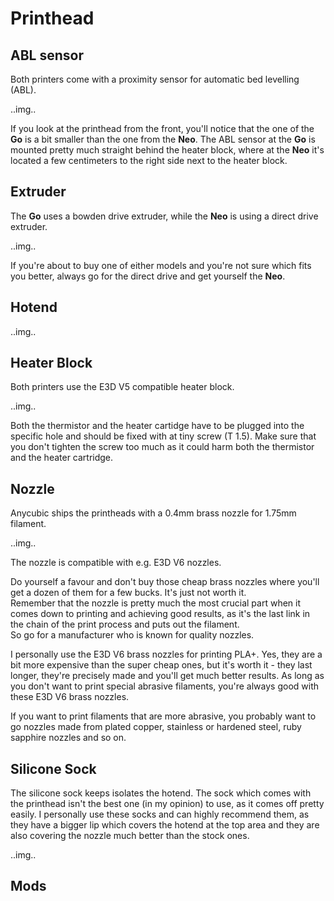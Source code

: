 <link rel=”manifest” href=”docs/manifest.webmanifest”>

# Printhead

## ABL sensor
Both printers come with a proximity sensor for automatic bed levelling (ABL).  
  
..img..
  
If you look at the printhead from the front, you'll notice that the one of the **Go** is a bit smaller than the one from the **Neo**. The ABL sensor at the **Go** is mounted pretty much straight behind the heater block, where at the **Neo** it's located a few centimeters to the right side next to the heater block.   
  
## Extruder
The **Go** uses a bowden drive extruder, while the **Neo** is using a direct drive extruder.  
  
..img..
  
If you're about to buy one of either models and you're not sure which fits you better, always go for the direct drive and get yourself the **Neo**.  
  
## Hotend
  
..img..  
  
## Heater Block
Both printers use the E3D V5 compatible heater block.  

..img..

Both the thermistor and the heater cartidge have to be plugged into the specific hole and should be fixed with at tiny screw (T 1.5). Make sure that you don't tighten the screw too much as it could harm both the thermistor and the heater cartridge. 

## Nozzle
Anycubic ships the printheads with a 0.4mm brass nozzle for 1.75mm filament. 

..img..

The nozzle is compatible with e.g. E3D V6 nozzles.  
  
Do yourself a favour and don't buy those cheap brass nozzles where you'll get a dozen of them for a few bucks. It's just not worth it.  
Remember that the nozzle is pretty much the most crucial part when it comes down to printing and achieving good results, as it's the last link in the chain of the print process and puts out the filament.  
So go for a manufacturer who is known for quality nozzles.  
  
I personally use the E3D V6 brass nozzles for printing PLA+. Yes, they are a bit more expensive than the super cheap ones, but it's worth it - they last longer, they're precisely made and you'll get much better results. As long as you don't want to print special abrasive filaments, you're always good with these E3D V6 brass nozzles.  
  
If you want to print filaments that are more abrasive, you probably want to go nozzles made from plated copper, stainless or hardened steel, ruby sapphire nozzles and so on.  

## Silicone Sock
The silicone sock keeps isolates the hotend. The sock which comes with the printhead isn't the best one (in my opinion) to use, as it comes off pretty easily. I personally use these socks and can highly recommend them, as they have a bigger lip which covers the hotend at the top area and they are also covering the nozzle much better than the stock ones.  
  
..img..

## Mods
